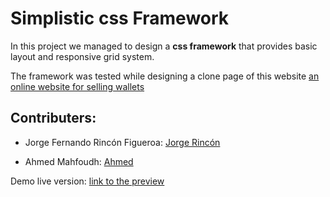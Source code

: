  # Simplistic css Framework
In this project we managed to design a **css framework** that provides basic layout and responsive grid system.

The framework was tested while designing a clone page of this website [an online website for selling wallets](https://www.ridgewallet.com/)

## Contributers:

* Jorge Fernando Rincón Figueroa: [Jorge Rincón](https://github.com/jofer86)

* Ahmed Mahfoudh: [Ahmed](https://github.com/stratospherique)

Demo live version: [link to the preview](https://jofer86.github.io/simplistic-css/)